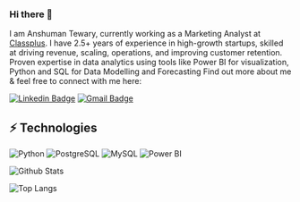 ### Hi there 👋

<!--
**I-amanshuman/I-amanshuman** is a ✨ _special_ ✨ repository because its `README.md` (this file) appears on your GitHub profile.

Here are some ideas to get you started:

- 🔭 I’m currently working on ...
- 🌱 I’m currently learning ...
- 👯 I’m looking to collaborate on ...
- 🤔 I’m looking for help with ...
- 💬 Ask me about ...
- 📫 How to reach me: ...
- 😄 Pronouns: ...
- ⚡ Fun fact: ...
-->


I am Anshuman Tewary, currently working as a Marketing Analyst at [Classplus](https://classplusapp.com//). I have 2.5+ years of experience in high-growth startups, skilled at driving revenue, scaling, operations, and improving customer retention. Proven expertise in data analytics using tools like Power BI for visualization, Python and SQL for Data Modelling and Forecasting Find out more about me & feel free to connect with me here:

[![Linkedin Badge](https://img.shields.io/badge/-AnshumanTewary-blue?style=flat-square&logo=Linkedin&logoColor=white&link=https://www.linkedin.com/in/anshuman-tewary/)](https://www.linkedin.com/in/anshuman-tewary/)
[![Gmail Badge](https://img.shields.io/badge/-tewary.anshuman@gmail.com-c14438?style=flat-square&logo=Gmail&logoColor=white&link=mailto:tewary.anshuman@gmail.com)](mailto:tewary.anshuman@gmail.com)

## ⚡ Technologies

![Python](https://img.shields.io/badge/-Python-e8a81e?style=round-square&logo=Python)
![PostgreSQL](https://img.shields.io/badge/-PostgreSQL-08c262?style=round-square&logo=postgresql)
![MySQL](https://img.shields.io/badge/-MySQL-e8139d?style=round-square&logo=mysql)
![Power BI](https://img.shields.io/badge/-powerbi-1572B6?style=round-square&logo=powerbi)

![Github Stats](https://github-readme-stats.vercel.app/api?username=I-amanshuman&count_private=true&show_icons=true&include_all_commits=true)

![Top Langs](https://github-readme-stats.vercel.app/api/top-langs/?username=I-amanshuman&hide=TeX&layout=compact)

